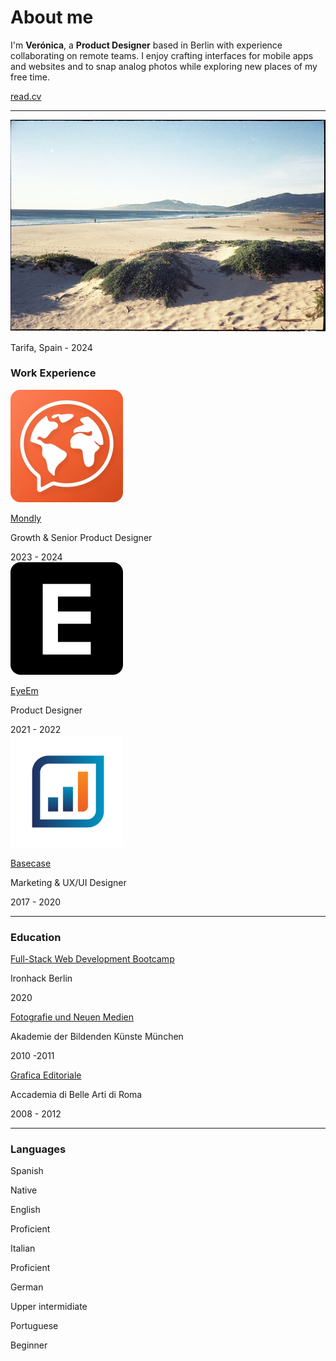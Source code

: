 # About me

I'm **Verónica**, a **Product Designer** based in Berlin with experience collaborating on remote teams. I enjoy crafting interfaces for mobile apps and websites and to snap analog photos while exploring new places of my free time.

<div class="about-links">
    <a class="btn-connect circled" href="https://linkedin.com/veronicadeleonh" target=_blank><span class="fip" style="background-image: url(images/linkedin.svg)"></span></a>
    <a class="btn-connect circled" href="https://instagram.com/veronicadeleonh" target=_blank><span class="fip" style="background-image: url(images/instagram.svg)"></span></a>
    <a class="btn-connect circled" href="https://github.com/veronicadeleonh" target=_blank><span class="fip" style="background-image: url(images/github.svg)"></span></a>
    <a class="btn-connect rounded" href="https://read.cv/veronicadeleonh" target=_blank><span class="fip" style="background-image: url(images/document.svg)"></span><p style="margin:0!important; font-weight: 400;">read.cv</p></a>
</div>

<hr>

![VDLH - Tarifa 2024](images/vdlh-tarifa.jpg)

<p class="photo-footnote">Tarifa, Spain - 2024</p>

### Work Experience

<div class="card-background flex-grid">
    <div class="card-icon-and-description">
        <div class="card-icon">
            <img src="images/work-mondly.svg">
        </div>
        <div class="card-description">
        <a href="https://mondly.com/" target="_blank">
            <p class="card-title">Mondly<span class="fi" style="background-image: url(images/ext-link.svg)"></p>
        </a>
            <p class="card-paragraph">Growth & Senior Product Designer</p>
        </div>
    </div>
    <div class="card-year">
        2023 - 2024
    </div>
</div>

<div class="card-background flex-grid">
    <div class="card-icon-and-description">
        <div class="card-icon">
            <img src="images/work-eyeem.svg">
        </div>
        <div class="card-description">
        <a href="http://eyeem.com" target="_blank">
            <p class="card-title">EyeEm<span class="fi" style="background-image: url(images/ext-link.svg)"></p>
        </a>
            <p class="card-paragraph">Product Designer</p>
        </div>
    </div>
    <div class="card-year">
        2021 - 2022
    </div>
</div>

<div class="card-background flex-grid">
    <div class="card-icon-and-description">
        <div class="card-icon">
            <img src="images/work-basecase.svg">
        </div>
        <div class="card-description">
        <a href="https://basecase.com/" target="_blank">
            <p class="card-title">Basecase<span class="fi" style="background-image: url(images/ext-link.svg)"></p>
        </a>
            <p class="card-paragraph">Marketing & UX/UI Designer</p>
        </div>
    </div>
    <div class="card-year">
        2017 - 2020
    </div>
</div>

<hr>

### Education

<div class="card-background flex-grid">
    <div class="card-description">
    <a href="https://www.ironhack.com/" target="_blank">
        <p class="card-title">Full-Stack Web Development Bootcamp<span class="fi" style="background-image: url(images/ext-link.svg)"></p>
    </a>
        <p class="card-paragraph">Ironhack Berlin <span class="fi" style="background-image: url(images/de.svg)"></p>
    </div>
    <div class="card-year">
        2020
    </div>
</div>

<div class="card-background flex-grid">
    <div class="card-description">
    <a href="https://www.adbk.de/" target="_blank">
        <p class="card-title">
            Fotografie und Neuen Medien<span class="fi" style="background-image: url(images/ext-link.svg)"></span></p>
    </a>
        <p class="card-paragraph">Akademie der Bildenden Künste München <span class="fi" style="background-image: url(images/de.svg)"></p>
    </div>
    <div class="card-year">
        2010 -2011
    </div>
</div>

<div class="card-background flex-grid">
    <div class="card-description">
    <a href="https://abaroma.it/" target="_blank">
        <p class="card-title">Grafica Editoriale<span class="fi" style="background-image: url(images/ext-link.svg)"></p>
    </a>
        <p class="card-paragraph">Accademia di Belle Arti di Roma <span class="fi" style="background-image: url(images/it.svg)"></p>
    </div>
    <div class="card-year">
        2008 - 2012
    </div>
</div>

<hr>

### Languages

<div class="card-background flex-grid">
    <div class="card-description">
        <p class="card-title">Spanish <span class="fi" style="background-image: url(images/ve.svg)"></span></p>
    </div>
    <div class="card-year">
        Native
    </div>
</div>

<div class="card-background flex-grid">
    <div class="card-description">
        <p class="card-title">English <span class="fi" style="background-image: url(images/gb.svg)"></span></p>
    </div>
    <div class="card-year">
        Proficient
    </div>
</div>

<div class="card-background flex-grid">
    <div class="card-description">
        <p class="card-title">Italian <span class="fi" style="background-image: url(images/it.svg)"></span></p>
    </div>
    <div class="card-year">
        Proficient
    </div>
</div>

<div class="card-background flex-grid">
    <div class="card-description">
        <p class="card-title">German <span class="fi" style="background-image: url(images/de.svg)"></span></p>
    </div>
    <div class="card-year">
        Upper intermidiate
    </div>
</div>

<div class="card-background flex-grid">
    <div class="card-description">
        <p class="card-title">Portuguese <span class="fi" style="background-image: url(images/br.svg)"></span></p>
    </div>
    <div class="card-year">
        Beginner
    </div>
</div>
